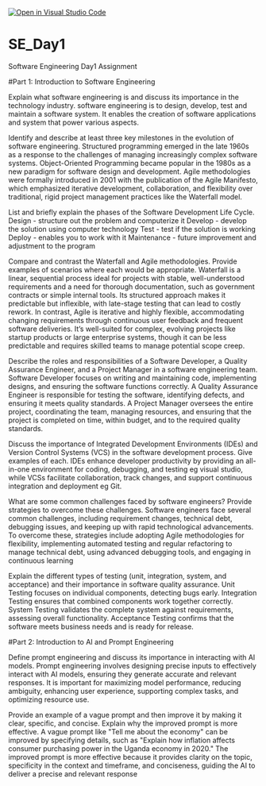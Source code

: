 [![Open in Visual Studio Code](https://classroom.github.com/assets/open-in-vscode-2e0aaae1b6195c2367325f4f02e2d04e9abb55f0b24a779b69b11b9e10269abc.svg)](https://classroom.github.com/online_ide?assignment_repo_id=15569999&assignment_repo_type=AssignmentRepo)
# SE_Day1
Software Engineering Day1 Assignment

#Part 1: Introduction to Software Engineering

Explain what software engineering is and discuss its importance in the technology industry.
software engineering is to design, develop, test and maintain a software system. It enables the creation of software applications and system that power various aspects.

Identify and describe at least three key milestones in the evolution of software engineering.
Structured programming emerged in the late 1960s as a response to the challenges of managing increasingly complex software systems.
Object-Oriented Programming became popular in the 1980s as a new paradigm for software design and development.
Agile methodologies were formally introduced in 2001 with the publication of the Agile Manifesto, which emphasized iterative development, collaboration, and flexibility over traditional, rigid project management practices like the Waterfall model.

List and briefly explain the phases of the Software Development Life Cycle.
Design - structure out the problem and computerize it
Develop - develop the solution using computer technology 
Test - test if the solution is working 
Deploy - enables you to work with it 
Maintenance - future improvement and adjustment to the program 

Compare and contrast the Waterfall and Agile methodologies. Provide examples of scenarios where each would be appropriate.
Waterfall is a linear, sequential process ideal for projects with stable, well-understood requirements and a need for thorough documentation, such as government contracts or simple internal tools. Its structured approach makes it predictable but inflexible, with late-stage testing that can lead to costly rework. In contrast, Agile is iterative and highly flexible, accommodating changing requirements through continuous user feedback and frequent software deliveries. It’s well-suited for complex, evolving projects like startup products or large enterprise systems, though it can be less predictable and requires skilled teams to manage potential scope creep.

Describe the roles and responsibilities of a Software Developer, a Quality Assurance Engineer, and a Project Manager in a software engineering team.
Software Developer focuses on writing and maintaining code, implementing designs, and ensuring the software functions correctly. A Quality Assurance Engineer is responsible for testing the software, identifying defects, and ensuring it meets quality standards. A Project Manager oversees the entire project, coordinating the team, managing resources, and ensuring that the project is completed on time, within budget, and to the required quality standards.

Discuss the importance of Integrated Development Environments (IDEs) and Version Control Systems (VCS) in the software development process. Give examples of each.
IDEs enhance developer productivity by providing an all-in-one environment for coding, debugging, and testing eg visual studio, while VCSs facilitate collaboration, track changes, and support continuous integration and deployment eg Git.

What are some common challenges faced by software engineers? Provide strategies to overcome these challenges.
Software engineers face several common challenges, including requirement changes, technical debt, debugging issues, and keeping up with rapid technological advancements. To overcome these, strategies include adopting Agile methodologies for flexibility, implementing automated testing and regular refactoring to manage technical debt, using advanced debugging tools, and engaging in continuous learning

Explain the different types of testing (unit, integration, system, and acceptance) and their importance in software quality assurance.
Unit Testing focuses on individual components, detecting bugs early.
Integration Testing ensures that combined components work together correctly.
System Testing validates the complete system against requirements, assessing overall functionality.
Acceptance Testing confirms that the software meets business needs and is ready for release.

#Part 2: Introduction to AI and Prompt Engineering


Define prompt engineering and discuss its importance in interacting with AI models.
Prompt engineering involves designing precise inputs to effectively interact with AI models, ensuring they generate accurate and relevant responses. It is important for maximizing model performance, reducing ambiguity, enhancing user experience, supporting complex tasks, and optimizing resource use.

Provide an example of a vague prompt and then improve it by making it clear, specific, and concise. Explain why the improved prompt is more effective.
A vague prompt like "Tell me about the economy" can be improved by specifying details, such as "Explain how inflation affects consumer purchasing power in the Uganda economy in 2020." The improved prompt is more effective because it provides clarity on the topic, specificity in the context and timeframe, and conciseness, guiding the AI to deliver a precise and relevant response
